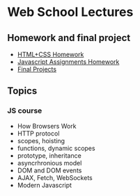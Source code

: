 # Web School Lectures

## Homework and final project
* [HTML+CSS Homework](https://github.com/it-shark-pro/web-school-lectures/blob/master/docs/HTMLCSSHomework.md)
* [Javascript Assignments Homework](https://github.com/it-shark-pro/js-assignments)
* [Final Projects](https://github.com/it-shark-pro/web-school-lectures/blob/master/docs/final_projects.md)

## Topics

### JS course

* How Browsers Work
* HTTP protocol
* scopes, hoisting
* functions, dynamic scopes
* prototype, inheritance
* asyncrhronious model
* DOM and DOM events
* AJAX, Fetch, WebSockets
* Modern Javascript
